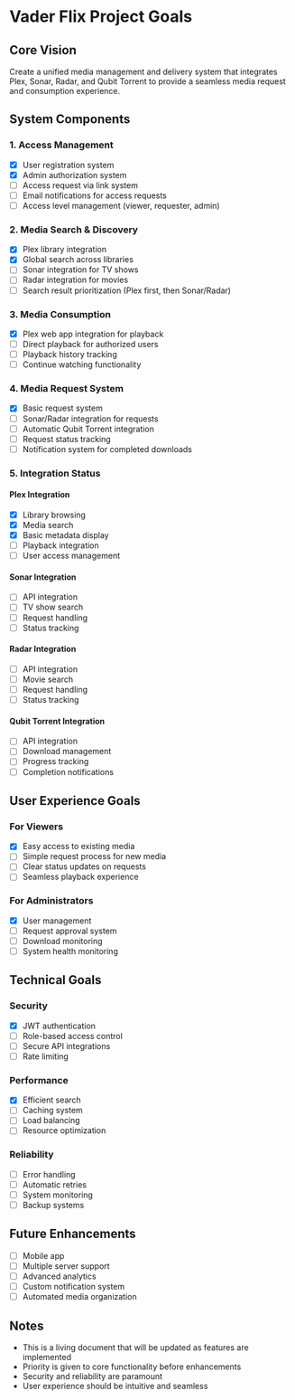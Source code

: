 # Vader Flix Project Goals

## Core Vision
Create a unified media management and delivery system that integrates Plex, Sonar, Radar, and Qubit Torrent to provide a seamless media request and consumption experience.

## System Components

### 1. Access Management
- [x] User registration system
- [x] Admin authorization system
- [ ] Access request via link system
- [ ] Email notifications for access requests
- [ ] Access level management (viewer, requester, admin)

### 2. Media Search & Discovery
- [x] Plex library integration
- [x] Global search across libraries
- [ ] Sonar integration for TV shows
- [ ] Radar integration for movies
- [ ] Search result prioritization (Plex first, then Sonar/Radar)

### 3. Media Consumption
- [x] Plex web app integration for playback
- [ ] Direct playback for authorized users
- [ ] Playback history tracking
- [ ] Continue watching functionality

### 4. Media Request System
- [x] Basic request system
- [ ] Sonar/Radar integration for requests
- [ ] Automatic Qubit Torrent integration
- [ ] Request status tracking
- [ ] Notification system for completed downloads

### 5. Integration Status

#### Plex Integration
- [x] Library browsing
- [x] Media search
- [x] Basic metadata display
- [ ] Playback integration
- [ ] User access management

#### Sonar Integration
- [ ] API integration
- [ ] TV show search
- [ ] Request handling
- [ ] Status tracking

#### Radar Integration
- [ ] API integration
- [ ] Movie search
- [ ] Request handling
- [ ] Status tracking

#### Qubit Torrent Integration
- [ ] API integration
- [ ] Download management
- [ ] Progress tracking
- [ ] Completion notifications

## User Experience Goals

### For Viewers
- [x] Easy access to existing media
- [ ] Simple request process for new media
- [ ] Clear status updates on requests
- [ ] Seamless playback experience

### For Administrators
- [x] User management
- [ ] Request approval system
- [ ] Download monitoring
- [ ] System health monitoring

## Technical Goals

### Security
- [x] JWT authentication
- [ ] Role-based access control
- [ ] Secure API integrations
- [ ] Rate limiting

### Performance
- [x] Efficient search
- [ ] Caching system
- [ ] Load balancing
- [ ] Resource optimization

### Reliability
- [ ] Error handling
- [ ] Automatic retries
- [ ] System monitoring
- [ ] Backup systems

## Future Enhancements
- [ ] Mobile app
- [ ] Multiple server support
- [ ] Advanced analytics
- [ ] Custom notification system
- [ ] Automated media organization

## Notes
- This is a living document that will be updated as features are implemented
- Priority is given to core functionality before enhancements
- Security and reliability are paramount
- User experience should be intuitive and seamless 